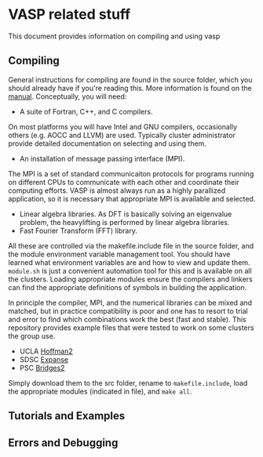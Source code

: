 # VASP related stuff
This document provides information on compiling and using vasp
## Compiling
General instructions for compiling are found in the source folder, which you should already have if you're reading this. More information is found on the [manual](https://www.vasp.at/wiki/index.php/Installing_VASP.5.X.X). Conceptually, you will need: 
- A suite of Fortran, C++, and C compilers. 

On most platforms you will have Intel and GNU compilers, occasionally others (e.g. AOCC and LLVM) are used. Typically cluster administrator provide detailed documentation on selecting and using them. 
- An installation of message passing interface (MPI). 

The MPI is a set of standard communicaiton protocols for programs running on different CPUs to communicate with each other and coordinate their computing efforts. VASP is almost always run as a highly parallized application, so it is necessary that appropriate MPI is available and selected. 
- Linear algebra libraries. As DFT is basically solving an eigenvalue problem, the heavylifting is performed by linear algebra libraries. 
- Fast Fourier Transform (FFT) library. 

All these are controlled via the makefile.include file in the source folder, and the module environment variable management tool. You should have learned what environment variables are and how to view and update them. `module.sh` is just a convenient automation tool for this and is available on all the clusters. Loading appropriate modules ensure the compilers and linkers can find the appropriate definitions of symbols in building the application.

In principle the compiler, MPI, and the numerical libraries can be mixed and matched, but in practice compatibility is poor and one has to resort to trial and error to find which combinations work the best (fast and stable). This repository provides example files that were tested to work on some clusters the group use. 
 - UCLA [Hoffman2](./makefile.include.hoff)
 - SDSC [Expanse](./makefile.include.expanse.vasp5)
 - PSC [Bridges2](./makefile.include.br2)

Simply download them to the src folder, rename to `makefile.include`, load the appropriate modules (indicated in file), and `make all`.

## Tutorials and Examples
## Errors and Debugging
